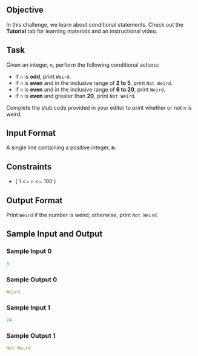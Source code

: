 ## Objective
In this challenge, we learn about conditional statements. Check out the **Tutorial** tab for learning materials and an instructional video.

## Task
Given an integer, `n`, perform the following conditional actions:
- If `n` is **odd**, print `Weird`.
- If `n` is **even** and in the inclusive range of **2 to 5**, print `Not Weird`.
- If `n` is **even** and in the inclusive range of **6 to 20**, print `Weird`.
- If `n` is **even** and greater than **20**, print `Not Weird`.

Complete the stub code provided in your editor to print whether or not `n` is weird.

## Input Format
A single line containing a positive integer, **n**.

## Constraints
- \( 1 <= `n` <= 100 \)

## Output Format
Print `Weird` if the number is weird; otherwise, print `Not Weird`.

## Sample Input and Output

### Sample Input 0
```yaml
3
```

### Sample Output 0
```yaml
Weird
```

### Sample Input 1
```yaml
24
```

### Sample Output 1
```yaml
Not Weird
```
